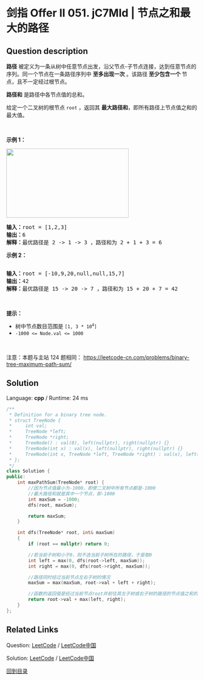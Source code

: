 ﻿# 剑指 Offer II 051. jC7MId | 节点之和最大的路径

## Question description

<!--If you want to use the English description, use <p>English description is not available for the problem. Please switch to Chinese.</p>
 instead-->
<p><strong>路径</strong> 被定义为一条从树中任意节点出发，沿父节点-子节点连接，达到任意节点的序列。同一个节点在一条路径序列中 <strong>至多出现一次</strong> 。该路径<strong> 至少包含一个 </strong>节点，且不一定经过根节点。</p>

<p><strong>路径和</strong> 是路径中各节点值的总和。</p>

<p>给定一个二叉树的根节点 <code>root</code> ，返回其 <strong>最大路径和</strong>，即所有路径上节点值之和的最大值。</p>

<p>&nbsp;</p>

<p><strong>示例 1：</strong></p>

<p><img alt="" src="https://assets.leetcode.com/uploads/2020/10/13/exx1.jpg" style="width: 322px; height: 182px;" /></p>

<pre>
<strong>输入：</strong>root = [1,2,3]
<strong>输出：</strong>6
<strong>解释：</strong>最优路径是 2 -&gt; 1 -&gt; 3 ，路径和为 2 + 1 + 3 = 6</pre>

<p><strong>示例 2：</strong></p>

<p><img alt="" src="https://assets.leetcode.com/uploads/2020/10/13/exx2.jpg" /></p>

<pre>
<strong>输入：</strong>root = [-10,9,20,null,null,15,7]
<strong>输出：</strong>42
<strong>解释：</strong>最优路径是 15 -&gt; 20 -&gt; 7 ，路径和为 15 + 20 + 7 = 42
</pre>

<p>&nbsp;</p>

<p><strong>提示：</strong></p>

<ul>
	<li>树中节点数目范围是 <code>[1, 3 * 10<sup>4</sup>]</code></li>
	<li><code>-1000 &lt;= Node.val &lt;= 1000</code></li>
</ul>

<p>&nbsp;</p>

<p><meta charset="UTF-8" />注意：本题与主站 124&nbsp;题相同：&nbsp;<a href="https://leetcode-cn.com/problems/binary-tree-maximum-path-sum/">https://leetcode-cn.com/problems/binary-tree-maximum-path-sum/</a></p>




## Solution

Language: **cpp**  /  Runtime: 24 ms

```cpp
/**
 * Definition for a binary tree node.
 * struct TreeNode {
 *     int val;
 *     TreeNode *left;
 *     TreeNode *right;
 *     TreeNode() : val(0), left(nullptr), right(nullptr) {}
 *     TreeNode(int x) : val(x), left(nullptr), right(nullptr) {}
 *     TreeNode(int x, TreeNode *left, TreeNode *right) : val(x), left(left), right(right) {}
 * };
 */
class Solution {
public:
    int maxPathSum(TreeNode* root) {
        //因为节点值最小为-1000，即使二叉树中所有节点都是-1000
        //最大路径和就是其中一个节点，即-1000
        int maxSum = -1000;
        dfs(root, maxSum);

        return maxSum;
    }

    int dfs(TreeNode* root, int& maxSum)
    {
        if (root == nullptr) return 0;

        //若当前子树和小于0，则不选当前子树所在的路径，于是取0
        int left = max(0, dfs(root->left, maxSum));
        int right = max(0, dfs(root->right, maxSum));

        //路径同时经过当前节点左右子树的情况
        maxSum = max(maxSum, root->val + left + right);

        //函数的返回值是经过当前节点root并前往其左子树或右子树的路径的节点值之和的最大值
        return root->val + max(left, right);
    }
};


```



## Related Links

Question: [LeetCode](https://leetcode.com/problems/jC7MId/description/)  /  [LeetCode中国](https://leetcode-cn.com/problems/jC7MId/description/)

Solution: [LeetCode](https://leetcode.com/articles/jC7MId/)  /  [LeetCode中国](https://leetcode-cn.com/articles/jC7MId/)

[回到目录](../README.md)